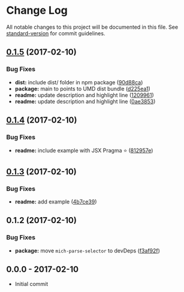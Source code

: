 # Change Log

All notable changes to this project will be documented in this file. See [standard-version](https://github.com/conventional-changelog/standard-version) for commit guidelines.

<a name="0.1.5"></a>
## [0.1.5](https://github.com/tunnckocore/mich-h/compare/v0.1.4...v0.1.5) (2017-02-10)


### Bug Fixes

* **dist:** include dist/ folder in npm package ([90d88ca](https://github.com/tunnckocore/mich-h/commit/90d88ca))
* **package:** main to points to UMD dist bundle ([d225ea1](https://github.com/tunnckocore/mich-h/commit/d225ea1))
* **readme:** update description and highlight line ([1209961](https://github.com/tunnckocore/mich-h/commit/1209961))
* **readme:** update description and highlight line ([0ae3853](https://github.com/tunnckocore/mich-h/commit/0ae3853))



<a name="0.1.4"></a>
## [0.1.4](https://github.com/tunnckocore/mich-h/compare/v0.1.3...v0.1.4) (2017-02-10)


### Bug Fixes

* **readme:** include example with JSX Pragma :star: ([812957e](https://github.com/tunnckocore/mich-h/commit/812957e))



<a name="0.1.3"></a>
## [0.1.3](https://github.com/tunnckocore/mich-h/compare/v0.1.2...v0.1.3) (2017-02-10)


### Bug Fixes

* **readme:** add example ([4b7ce39](https://github.com/tunnckocore/mich-h/commit/4b7ce39))



<a name="0.1.2"></a>
## 0.1.2 (2017-02-10)


### Bug Fixes

* **package:** move `mich-parse-selector` to devDeps ([f3af92f](https://github.com/tunnckocore/mich-h/commit/f3af92f))





## 0.0.0 - 2017-02-10
- Initial commit